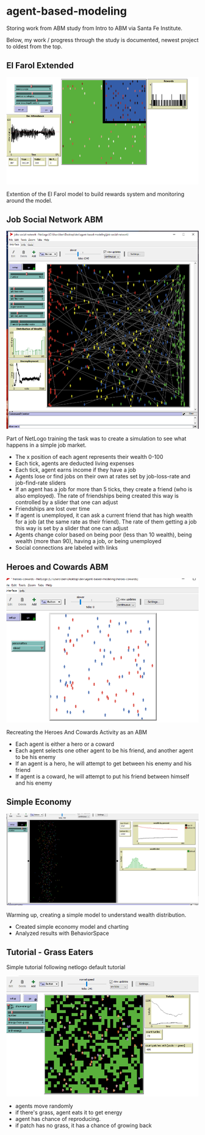 # agent-based-modeling
Storing work from ABM study from Intro to ABM via Santa Fe Institute.

Below, my work / progress through the study is documented, newest project to oldest from the top.

## El Farol Extended
![El Farol Model ](./el-farol-extended/el-farol-extended.png)

Extention of the El Farol model to build rewards system and monitoring around the model.


## Job Social Network ABM

![Job Social Network ](./job-social-network/job-social-network.png)

Part of NetLogo training the task was to create a simulation to see what happens in a simple job market.

* The x position of each agent represents their wealth 0-100
* Each tick, agents are deducted living expenses
* Each tick, agent earns income if they have a job
* Agents lose or find jobs on their own at rates set by job-loss-rate and job-find-rate sliders
* If an agent has a job for more than 5 ticks, they create a friend (who is also employed). The rate of friendships being created this way is controlled by a slider that one can adjust
* Friendships are lost over time
* If agent is unemployed, it can ask a current friend that has high wealth for a job (at the same rate as their friend). The rate of them getting a job this way is set by a slider that one can adjust
* Agents change color based on being poor (less than 10 wealth), being wealth (more than 90), having a job, or being unemployed
* Social connections are labeled with links


## Heroes and Cowards ABM

![Heroes and Cowards ](./heroes-cowards/heroes-cowards.png)

Recreating the Heroes And Cowards Activity as an ABM

* Each agent is either a hero or a coward
* Each agent selects one other agent to be his friend, and another agent to be his enemy
* If an agent is a hero, he will attempt to get between his enemy and his friend
* If agent is a coward, he will attempt to put his friend between himself and his enemy


## Simple Economy

![Simple Economy](./simple-economy/simple-economy.png)

Warming up, creating a simple model to understand wealth distribution.

* Created simple economy model and charting
* Analyzed results with BehaviorSpace



## Tutorial - Grass Eaters

Simple tutorial following netlogo default tutorial

![Grass Eaters](./grass-eaters/grass-eaters.png)

* agents move randomly
* if there's grass, agent eats it to get energy
* agent has chance of reproducing.
* if patch has no grass, it has a chance of growing back
